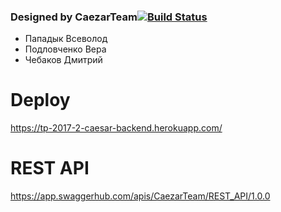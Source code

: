 ### Designed by CaezarTeam[![Build Status](https://travis-ci.org/java-park-mail-ru/CaesarTeam-09-2017.svg?branch=dev)](https://travis-ci.org/java-park-mail-ru/CaesarTeam-09-2017)
- Пападык Всеволод
- Подловченко Вера
- Чебаков Дмитрий

# Deploy
https://tp-2017-2-caesar-backend.herokuapp.com/
# REST API
https://app.swaggerhub.com/apis/CaezarTeam/REST_API/1.0.0